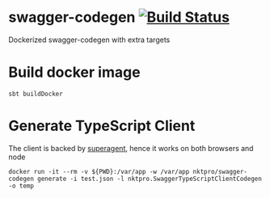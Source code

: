 # swagger-codegen [![Build Status](https://circleci.com/gh/nktpro/swagger-codegen.png?style=shield&circle-token=8bd10e10b159975fb3a88c9793786932568ec841)](https://circleci.com/gh/nktpro/swagger-codegen) 
Dockerized swagger-codegen with extra targets

# Build docker image
    sbt buildDocker
    
# Generate TypeScript Client
  The client is backed by [superagent](https://github.com/visionmedia/superagent), hence it works on both browsers and node

    docker run -it --rm -v ${PWD}:/var/app -w /var/app nktpro/swagger-codegen generate -i test.json -l nktpro.SwaggerTypeScriptClientCodegen -o temp

